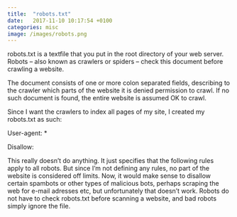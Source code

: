 ```yaml
---
title:  "robots.txt"
date:   2017-11-10 10:17:54 +0100
categories: misc
image: /images/robots.png
---
```

robots.txt is a textfile that you put in the root directory of your web server. Robots – also known as crawlers or spiders – check this document before crawling a website.

The document consists of one or more colon separated fields, describing to the crawler which parts of the website it is denied permission to crawl. If no such document is found, the entire website is assumed OK to crawl.

Since I want the crawlers to index all pages of my site, I created my robots.txt as such:

User-agent: *

Disallow:

This really doesn’t do anything. It just specifies that the following rules apply to all robots. But since I’m not defining any rules, no part of the website is considered off limits.
Now, it would make sense to disallow certain spambots or other types of malicious bots, perhaps scraping the web for e-mail adresses etc, but unfortunately that doesn’t work. Robots do not have to check robots.txt before scanning a website, and bad robots simply ignore the file.
